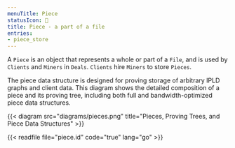 ```yaml
---
menuTitle: Piece
statusIcon: 🔁
title: Piece - a part of a file
entries:
- piece_store
---
```



A `Piece` is an object that represents a whole or part of a `File`,
and is used by `Clients` and `Miners` in `Deals`. `Clients` hire `Miners`
to store `Pieces`. 

The piece data structure is designed for proving storage of arbitrary
IPLD graphs and client data. This diagram shows the detailed composition
of a piece and its proving tree, including both full and bandwidth-optimized
piece data structures.

{{< diagram src="diagrams/pieces.png" title="Pieces, Proving Trees, and Piece Data Structures" >}}

{{< readfile file="piece.id" code="true" lang="go" >}}
